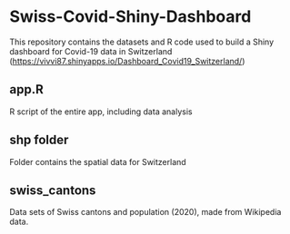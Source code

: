 # Swiss-Covid-Shiny-Dashboard
This repository contains the datasets and R code used to build a Shiny dashboard for Covid-19 data in Switzerland (https://vivvi87.shinyapps.io/Dashboard_Covid19_Switzerland/)
## app.R
R script of the entire app, including data analysis
## shp folder
Folder contains the spatial data for Switzerland
## swiss_cantons
Data sets of Swiss cantons and population (2020), made from Wikipedia data.

